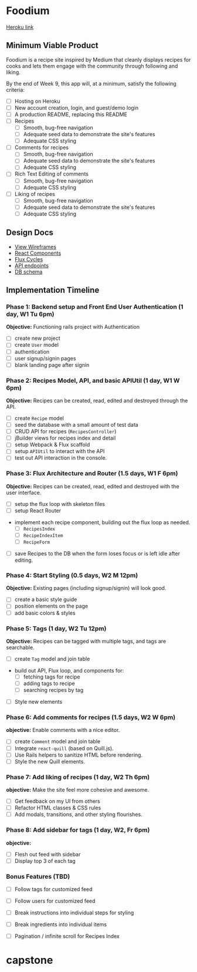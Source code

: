 # Foodium

[Heroku link][heroku]

[heroku]: http://foodium-aa.herokuapp.com

## Minimum Viable Product

Foodium is a recipe site inspired by Medium that cleanly displays recipes for cooks and lets them engage with the community through following and liking.

By the end of Week 9, this app will, at a minimum, satisfy the following criteria:

- [ ] Hosting on Heroku
- [ ] New account creation, login, and guest/demo login
- [ ] A production README, replacing this README
- [ ] Recipes
  - [ ] Smooth, bug-free navigation
  - [ ] Adequate seed data to demonstrate the site's features
  - [ ] Adequate CSS styling
- [ ] Comments for recipes
  - [ ] Smooth, bug-free navigation
  - [ ] Adequate seed data to demonstrate the site's features
  - [ ] Adequate CSS styling
- [ ] Rich Text Editing of comments
  - [ ] Smooth, bug-free navigation
  - [ ] Adequate CSS styling
- [ ] Liking of recipes
  - [ ] Smooth, bug-free navigation
  - [ ] Adequate seed data to demonstrate the site's features
  - [ ] Adequate CSS styling

## Design Docs
* [View Wireframes][views]
* [React Components][components]
* [Flux Cycles][flux-cycles]
* [API endpoints][api-endpoints]
* [DB schema][schema]

[views]: docs/views.md
[components]: docs/components.md
[flux-cycles]: docs/flux-cycles.md
[api-endpoints]: docs/api-endpoints.md
[schema]: docs/schema.md

## Implementation Timeline

### Phase 1: Backend setup and Front End User Authentication (1 day, W1 Tu 6pm)

**Objective:** Functioning rails project with Authentication

- [ ] create new project
- [ ] create `User` model
- [ ] authentication
- [ ] user signup/signin pages
- [ ] blank landing page after signin

### Phase 2: Recipes Model, API, and basic APIUtil (1 day, W1 W 6pm)

**Objective:** Recipes can be created, read, edited and destroyed through
the API.

- [ ] create `Recipe` model
- [ ] seed the database with a small amount of test data
- [ ] CRUD API for recipes (`RecipesController`)
- [ ] jBuilder views for recipes index and detail
- [ ] setup Webpack & Flux scaffold
- [ ] setup `APIUtil` to interact with the API
- [ ] test out API interaction in the console.

### Phase 3: Flux Architecture and Router (1.5 days, W1 F 6pm)

**Objective:** Recipes can be created, read, edited and destroyed with the user interface.

- [ ] setup the flux loop with skeleton files
- [ ] setup React Router
- implement each recipe component, building out the flux loop as needed.
  - [ ] `RecipesIndex`
  - [ ] `RecipeIndexItem`
  - [ ] `RecipeForm`
- [ ] save Recipes to the DB when the form loses focus or is left idle
  after editing.

### Phase 4: Start Styling (0.5 days, W2 M 12pm)

**Objective:** Existing pages (including signup/signin) will look good.

- [ ] create a basic style guide
- [ ] position elements on the page
- [ ] add basic colors & styles

### Phase 5: Tags (1 day, W2 Tu 12pm)

**Objective:** Recipes can be tagged with multiple tags, and tags are searchable.

- [ ] create `Tag` model and join table
- build out API, Flux loop, and components for:
  - [ ] fetching tags for recipe
  - [ ] adding tags to recipe
  - [ ] searching recipes by tag
- [ ] Style new elements

### Phase 6: Add comments for recipes (1.5 days, W2 W 6pm)

**objective:** Enable comments with a nice editor.
- [ ] create `Comment` model and join table
- [ ] Integrate `react-quill` (based on Quill.js).
- [ ] Use Rails helpers to sanitize HTML before rendering.
- [ ] Style the new Quill elements.

### Phase 7: Add liking of recipes (1 day, W2 Th 6pm)

**objective:** Make the site feel more cohesive and awesome.

- [ ] Get feedback on my UI from others
- [ ] Refactor HTML classes & CSS rules
- [ ] Add modals, transitions, and other styling flourishes.

### Phase 8: Add sidebar for tags (1 day, W2, Fr 6pm)

**objective:**

- [ ] Flesh out feed with sidebar
- [ ] Display top 3 of each tag

### Bonus Features (TBD)
- [ ] Follow tags for customized feed
- [ ] Follow users for customized feed
- [ ] Break instructions into individual steps for styling
- [ ] Break ingredients into individual items
- [ ] Pagination / infinite scroll for Recipes Index


[phase-one]: docs/phases/phase1.md
[phase-two]: docs/phases/phase2.md
[phase-three]: docs/phases/phase3.md
[phase-four]: docs/phases/phase4.md
[phase-five]: docs/phases/phase5.md
# capstone
